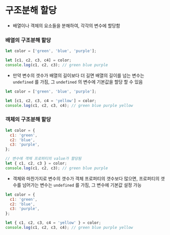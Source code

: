 # 구조분해 할당

- 배열이나 객체의 요소들을 분해하여, 각각의 변수에 할당함

### 배열의 구조분해 할당

```javascript
let color = ['green', 'blue', 'purple'];

let [c1, c2, c3, c4] = color;
console.log(c1, c2, c3); // green blue purple
```

- 만약 변수의 갯수가 배열의 길이보다 더 길면 배열의 길이를 넘는 변수는 `undefined` 를 가짐, 그 `undefined` 의 변수에 기본값을 할당 할 수 있음

```javascript
let color = ['green', 'blue', 'purple'];

let [c1, c2, c3, c4 = 'yellow'] = color;
console.log(c1, c2, c3, c4); // green blue purple yellow
```

### 객체의 구조분해 할당

```javascript
let color = {
  c1: 'green',
  c2: 'blue',
  c3: 'purple',
};

// 변수에 객체 프로퍼티의 value가 할당됨
let { c1, c2, c3 } = color;
console.log(c1, c2, c3); // green blue purple
```

- 객체와 마찬가지로 변수의 갯수가 객체 프로퍼티의 갯수보다 많으면, 프로퍼티의 갯수를 넘어가는 변수는 `undefined` 를 가짐, 그 변수에 기본값 설정 가능

```javascript
let color = {
  c1: 'green',
  c2: 'blue',
  c3: 'purple',
};

let { c1, c2, c3, c4 = 'yellow' } = color;
console.log(c1, c2, c3, c4); // green blue purple yellow
```
